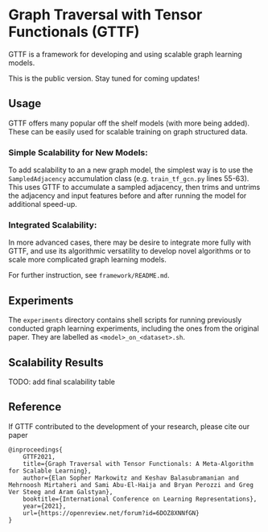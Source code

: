 # Graph Traversal with Tensor Functionals (GTTF)

GTTF is a framework for developing and using scalable graph learning models.

This is the public version. Stay tuned for coming updates!

## Usage

GTTF offers many popular off the shelf models (with more being added). These can be easily used for scalable training on graph structured data. 

### Simple Scalability for New Models:

To add scalability to an a new graph model, the simplest way is to use the `SampledAdjacency` accumulation class (e.g. `train_tf_gcn.py` lines 55-63). This uses GTTF to accumulate a sampled adjacency, then trims and untrims the adjacency and input features before and after running the model for additional speed-up. 

### Integrated Scalability:

In more advanced cases, there may be desire to integrate more fully with GTTF, and use its algorithmic versatility to develop novel algorithms or to scale more complicated graph learning models.

For further instruction, see `framework/README.md`.

## Experiments

The `experiments` directory contains shell scripts for running previously conducted graph learning experiments, including the ones from the original paper. They are labelled as `<model>_on_<dataset>.sh`. 

## Scalability Results

TODO: add final scalability table

## Reference

If GTTF contributed to the development of your research, please cite our paper

```
@inproceedings{
    GTTF2021,
    title={Graph Traversal with Tensor Functionals: A Meta-Algorithm for Scalable Learning},
    author={Elan Sopher Markowitz and Keshav Balasubramanian and Mehrnoosh Mirtaheri and Sami Abu-El-Haija and Bryan Perozzi and Greg Ver Steeg and Aram Galstyan},
    booktitle={International Conference on Learning Representations},
    year={2021},
    url={https://openreview.net/forum?id=6DOZ8XNNfGN}
}
```


